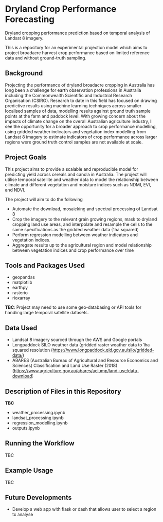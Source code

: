 # Dryland Crop Performance Forecasting 

Dryland cropping performance prediction based on temporal analysis of Landsat 8 imagery. 

This is a repository for an experimental projection model which aims to project broadacre harvest crop performance based on limited reference data and without ground-truth sampling.

## Background 

Projecting the performance of dryland broadacre cropping in Australia has long been a challenge for earth observation professions in Australia including the Commonwealth Scientific and Industrial Research Organisation (CSIRO). Research to date in this field has focused on drawing predictive results using machine learning techniques across smaller localised samples of data, modelling results against ground truth sample points at the farm and paddock level. With growing concern about the impacts of climate change on the overall Australian agriculture industry, I see the opportunity for a broader approach to crop performance modelling, using gridded weather indicators and vegetation index modelling from Landsat 8 imagery to estimate indicators of crop performance across larger regions were ground truth control samples are not available at scale. 

## Project Goals

This project aims to provide a scalable and reproducible model for predicting yield across cereals and canola in Australia. The project will utilise temporal satellite and weather data to model the relationship between climate and different vegetation and moisture indices such as NDMI, EVI, and NDVI.

The project will aim to do the following

- Automate the download, mosaicking and spectral processing of Landsat 8
- Crop the imagery to the relevant grain growing regions, mask to dryland cropping land use areas, and interpolate and resample the cells to the same specifications as the gridded weather data (1ha squared)
- Perform regression modelling between weather indicators and vegetation indices. 
- Aggregate results up to the agricultural region and model relationship between vegetation indices and crop performance over time


## Tools and Packages Used

- geopandas
- matplotlib
- earthpy
- rasterio
- rioxarray

**TBC**: Project may need to use some geo-databasing or API tools for handling large temporal satellite datasets.

## Data Used

- Landsat 8 imagery sourced through the AWS and Google portals 
- Longpaddock SILO weather data (gridded raster weather data to 1ha squared resolution (https://www.longpaddock.qld.gov.au/silo/gridded-data/)
- ABARES (Australian Bureau of Agricultural and Resource Economics and Sciences) Classification and Land Use Raster (2018) (https://www.agriculture.gov.au/abares/aclump/land-use/data-download)


## Description of Files in this Repository

**TBC**
- weather_processing.ipynb
- landsat_processing.ipynb 
- regression_modelling.ipynb
- outputs.ipynb

## Running the Workflow

TBC

## Example Usage

TBC

## Future Developments

- Develop a web app with flask or dash that allows user to select a region to analyse

